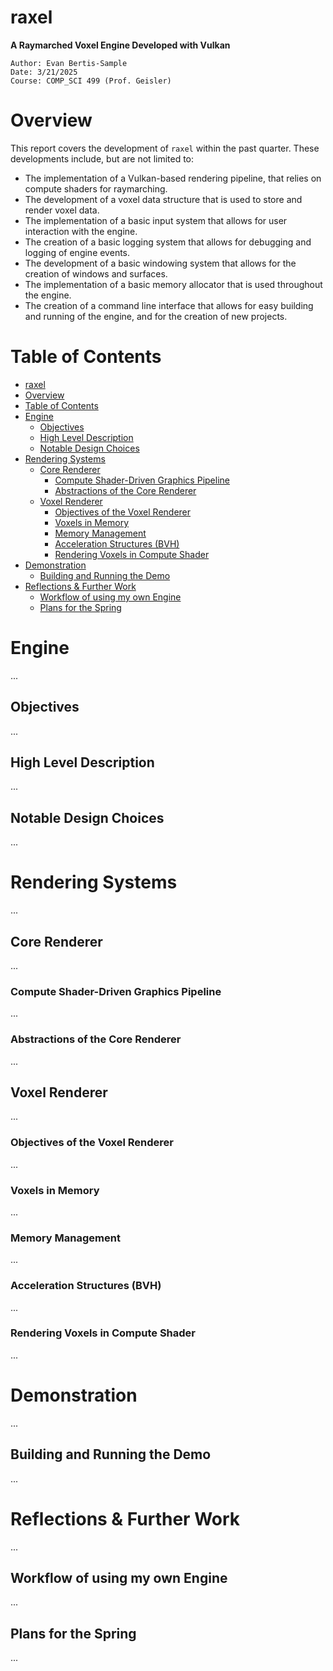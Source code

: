 raxel
======

**A Raymarched Voxel Engine Developed with Vulkan**
```
Author: Evan Bertis-Sample
Date: 3/21/2025
Course: COMP_SCI 499 (Prof. Geisler)
```

# Overview

This report covers the development of `raxel` within the past quarter. These developments include, but are not limited to:

* The implementation of a Vulkan-based rendering pipeline, that relies on compute shaders for raymarching.
* The development of a voxel data structure that is used to store and render voxel data.
* The implementation of a basic input system that allows for user interaction with the engine.
* The creation of a basic logging system that allows for debugging and logging of engine events.
* The development of a basic windowing system that allows for the creation of windows and surfaces.
* The implementation of a basic memory allocator that is used throughout the engine.
* The creation of a command line interface that allows for easy building and running of the engine, and for the creation of new projects.


# Table of Contents

- [raxel](#raxel)
- [Overview](#overview)
- [Table of Contents](#table-of-contents)
- [Engine](#engine)
  - [Objectives](#objectives)
  - [High Level Description](#high-level-description)
  - [Notable Design Choices](#notable-design-choices)
- [Rendering Systems](#rendering-systems)
  - [Core Renderer](#core-renderer)
    - [Compute Shader-Driven Graphics Pipeline](#compute-shader-driven-graphics-pipeline)
    - [Abstractions of the Core Renderer](#abstractions-of-the-core-renderer)
  - [Voxel Renderer](#voxel-renderer)
    - [Objectives of the Voxel Renderer](#objectives-of-the-voxel-renderer)
    - [Voxels in Memory](#voxels-in-memory)
    - [Memory Management](#memory-management)
    - [Acceleration Structures (BVH)](#acceleration-structures-bvh)
    - [Rendering Voxels in Compute Shader](#rendering-voxels-in-compute-shader)
- [Demonstration](#demonstration)
  - [Building and Running the Demo](#building-and-running-the-demo)
- [Reflections \& Further Work](#reflections--further-work)
  - [Workflow of using my own Engine](#workflow-of-using-my-own-engine)
  - [Plans for the Spring](#plans-for-the-spring)



# Engine

...

## Objectives

...

## High Level Description

...

## Notable Design Choices

...

# Rendering Systems

...

## Core Renderer

...

### Compute Shader-Driven Graphics Pipeline

...

### Abstractions of the Core Renderer

...

## Voxel Renderer

...

### Objectives of the Voxel Renderer

...

### Voxels in Memory

...

### Memory Management

...

### Acceleration Structures (BVH)

...

### Rendering Voxels in Compute Shader

...

# Demonstration

...


## Building and Running the Demo

...

# Reflections & Further Work

...

## Workflow of using my own Engine

...

## Plans for the Spring

...


